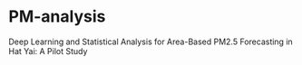 # PM-analysis
Deep Learning and Statistical Analysis for Area-Based PM2.5 Forecasting in Hat Yai: A Pilot Study
